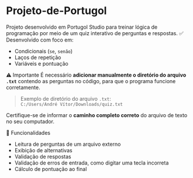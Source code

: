 # Projeto-de-Portugol
Projeto desenvolvido em Portugol Studio para treinar lógica de programação por meio de um quiz interativo de perguntas e respostas.
✅ Desenvolvido com foco em:
- Condicionais (`se`, `senão`)
- Laços de repetição
- Variáveis e pontuação

⚠️ Importante
É necessário **adicionar manualmente o diretório do arquivo `.txt`** contendo as perguntas no código, para que o programa funcione corretamente.
> Exemplo de diretório do arquivo `.txt`:  
> `C:/Users/André Vítor/Downloads/quiz.txt`

Certifique-se de informar o **caminho completo correto** do arquivo de texto no seu computador.

📌 Funcionalidades
- Leitura de perguntas de um arquivo externo  
- Exibição de alternativas  
- Validação de respostas  
- Validação de erros de entrada, como digitar uma tecla incorreta  
- Cálculo de pontuação ao final  
